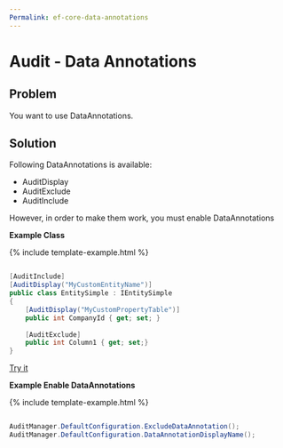 ```yaml
---
Permalink: ef-core-data-annotations
---
```


# Audit - Data Annotations

## Problem

You want to use DataAnnotations.

## Solution

Following DataAnnotations is available:

 - AuditDisplay
 - AuditExclude
 - AuditInclude

However, in order to make them work, you must enable DataAnnotations

**Example Class**

{% include template-example.html %} 
```csharp

[AuditInclude]
[AuditDisplay("MyCustomEntityName")]
public class EntitySimple : IEntitySimple
{
	[AuditDisplay("MyCustomPropertyTable")]
	public int CompanyId { get; set; }
	
	[AuditExclude]
	public int Column1 { get; set;}
}

```
[Try it](https://dotnetfiddle.net/0ffKls)

**Example Enable DataAnnotations**

{% include template-example.html %} 
```csharp

AuditManager.DefaultConfiguration.ExcludeDataAnnotation();
AuditManager.DefaultConfiguration.DataAnnotationDisplayName();

```
